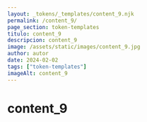 ```yaml
---
layout: _tokens/_templates/content_9.njk
permalink: /content_9/
page_section: token-templates
titulo: content_9
descripcion: content_9
image: /assets/static/images/content_9.jpg
author: autor
date: 2024-02-02 
tags: ["token-templates"]
imageAlt: content_9
---
```

# content_9

